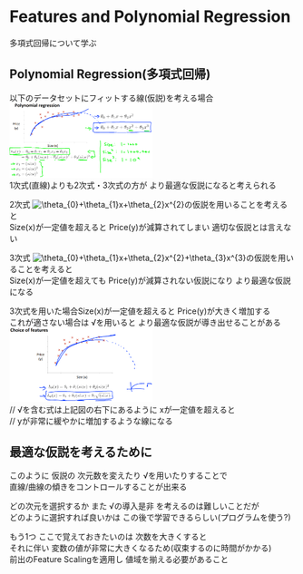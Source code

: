 # Features and Polynomial Regression
多項式回帰について学ぶ  

## Polynomial Regression(多項式回帰)
以下のデータセットにフィットする線(仮説)を考える場合  
<img src="../../img/02_05_polynomial_regression.png" width=50%>  
1次式(直線)よりも2次式・3次式の方が より最適な仮説になると考えられる  

2次式 <img src="https://latex.codecogs.com/gif.latex?\theta_{0}&plus;\theta_{1}x&plus;\theta_{2}x^{2}" title="\theta_{0}+\theta_{1}x+\theta_{2}x^{2}" />の仮説を用いることを考えると  
Size(x)が一定値を超えると Price(y)が減算されてしまい 適切な仮説とは言えない  

3次式 <img src="https://latex.codecogs.com/gif.latex?\theta_{0}&plus;\theta_{1}x&plus;\theta_{2}x^{2}&plus;\theta_{3}x^{3}" title="\theta_{0}+\theta_{1}x+\theta_{2}x^{2}+\theta_{3}x^{3}" />の仮説を用いることを考えると  
Size(x)が一定値を超えても Price(y)が減算されない仮説になり より最適な仮説になる

3次式を用いた場合Size(x)が一定値を超えると Price(y)が大きく増加する  
これが適さない場合は √を用いると より最適な仮説が導き出せることがある    
<img src="../../img/02_05_polynomial_regression_root.png" width=50%>  
// √を含む式は上記図の右下にあるように xが一定値を超えると  
// yが非常に緩やかに増加するような線になる

## 最適な仮説を考えるために
このように 仮説の 次元数を変えたり √を用いたりすることで  
直線/曲線の傾きをコントロールすることが出来る  

どの次元を選択するか また √の導入是非 を考えるのは難しいことだが  
どのように選択すれば良いかは この後で学習できるらしい(プログラムを使う?)

もう1つ ここで覚えておきたいのは 次数を大きくすると  
それに伴い 変数の値が非常に大きくなるため(収束するのに時間がかかる)  
前出のFeature Scalingを適用し 値域を揃える必要があること
